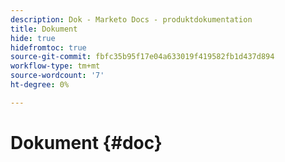 ```yaml
---
description: Dok - Marketo Docs - produktdokumentation
title: Dokument
hide: true
hidefromtoc: true
source-git-commit: fbfc35b95f17e04a633019f419582fb1d437d894
workflow-type: tm+mt
source-wordcount: '7'
ht-degree: 0%

---
```


# Dokument {#doc}
